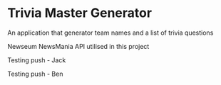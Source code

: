 # Trivia Master Generator

An application that generator team names and a list of trivia questions

Newseum NewsMania API utilised in this project

Testing push - Jack

Testing push - Ben
